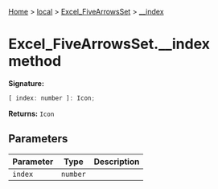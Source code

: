 [Home](./index) &gt; [local](local.md) &gt; [Excel\_FiveArrowsSet](local.excel_fivearrowsset.md) &gt; [\_\_index](local.excel_fivearrowsset.__index.md)

# Excel\_FiveArrowsSet.\_\_index method


**Signature:**
```javascript
[ index: number ]: Icon;
```
**Returns:** `Icon`

## Parameters

|  Parameter | Type | Description |
|  --- | --- | --- |
|  `index` | `number` |  |

